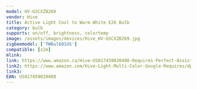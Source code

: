 ```yaml
---
model: HV-GSCXZB269
vendor: Hive
title: Active Light Cool to Warm White E26 Bulb
category: bulb
supports: on/off, brightness, colortemp
image: /assets/images/devices/Hive_HV-GSCXZB269.jpg
zigbeemodel: ['TWBulb01US'] 
compatible: [z2m]
mlink: 
link: https://www.amazon.ca/Hive-US817459020400-Requires-Perfect-Assistant/dp/B07CBLFSDH/
link2: https://www.amazon.com/Hive-Light-Multi-Color-Google-Requires/dp/B07CBLFSDH
link3: 
EAN: US817459020400
---
```

